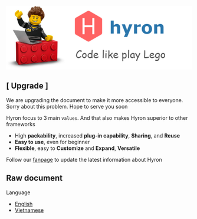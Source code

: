 ![](./res/hyron-lego.png)

## [ Upgrade ]

We are upgrading the document to make it more accessible to everyone. Sorry about this problem. Hope to serve you soon

Hyron focus to 3 main ``values``. And that also makes Hyron superior to other frameworks

- High **packability**, increased **plug-in capability**, **Sharing**, and **Reuse**
- **Easy to use**, even for beginner
- **Flexible**, easy to **Customize** and **Expand**, **Versatile**

Follow our [fanpage](https://www.facebook.com/hyron.group/) to update the latest information about Hyron

## Raw document
Language
- [English](en/) 
- [Vietnamese](vi/)
